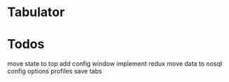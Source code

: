 # Tabulator


# Todos
move state to top
add config window
implement redux
move data to nosql
config options
profiles
save tabs
